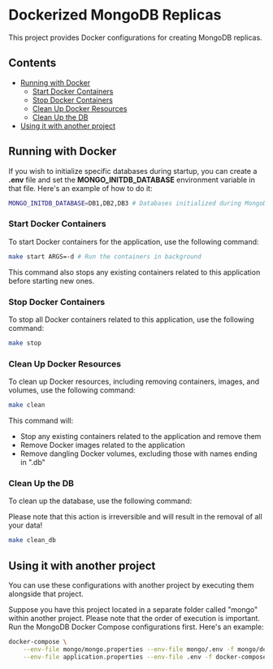 # Dockerized MongoDB Replicas

This project provides Docker configurations for creating MongoDB replicas.

## Contents

- [Running with Docker](#running-with-docker)
  - [Start Docker Containers](#start-docker-containers)
  - [Stop Docker Containers](#stop-docker-containers)
  - [Clean Up Docker Resources](#clean-up-docker-resources)
  - [Clean Up the DB](#clean-up-the-db)
- [Using it with another project](#using-it-with-another-project)

## Running with Docker

If you wish to initialize specific databases during startup, you can create a **.env** file and set the **MONGO_INITDB_DATABASE** environment variable in that file. Here's an example of how to do it:

```bash
MONGO_INITDB_DATABASE=DB1,DB2,DB3 # Databases initialized during MongoDB startup
```

### Start Docker Containers

To start Docker containers for the application, use the following command:

```bash
make start ARGS=-d # Run the containers in background
```

This command also stops any existing containers related to this application before starting new ones.

### Stop Docker Containers

To stop all Docker containers related to this application, use the following command:

```bash
make stop
```

### Clean Up Docker Resources

To clean up Docker resources, including removing containers, images, and volumes, use the following command:

```bash
make clean
```

This command will:

- Stop any existing containers related to the application and remove them
- Remove Docker images related to the application
- Remove dangling Docker volumes, excluding those with names ending in ".db"

### Clean Up the DB

To clean up the database, use the following command:

Please note that this action is irreversible and will result in the removal of all your data!

```bash
make clean_db
```

## Using it with another project

You can use these configurations with another project by executing them alongside that project.

Suppose you have this project located in a separate folder called "mongo" within another project. Please note that the order of execution is important. Run the MongoDB Docker Compose configurations first. Here's an example:

```bash
docker-compose \
    --env-file mongo/mongo.properties --env-file mongo/.env -f mongo/docker-compose.mongo.yml \
    --env-file application.properties --env-file .env -f docker-compose.yml [build|up|down|...]
```
